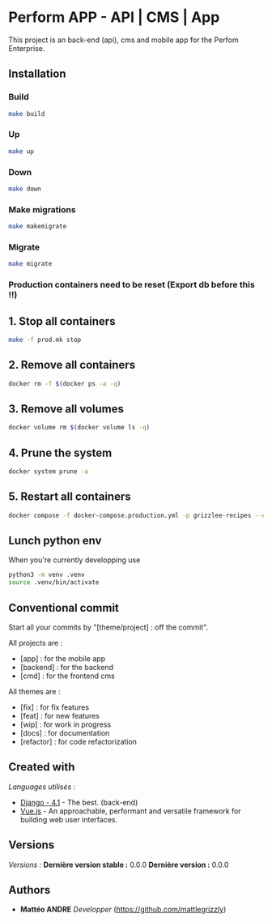 # Perform APP - API | CMS | App

This project is an back-end (api), cms and mobile app for the Perfom Enterprise.

## Installation

### Build

```bash
make build
```

### Up

```bash
make up
```

### Down

```bash
make down
```

### Make migrations

```bash
make makemigrate
```

### Migrate

```bash
make migrate
```

### Production containers need to be reset (Export db before this !!)

## 1. Stop all containers

```bash
make -f prod.mk stop
```

## 2. Remove all containers

```bash
docker rm -f $(docker ps -a -q)
```

## 3. Remove all volumes

```bash
docker volume rm $(docker volume ls -q)
```

## 4. Prune the system

```bash
docker system prune -a
```

## 5. Restart all containers

```bash
docker compose -f docker-compose.production.yml -p grizzlee-recipes --env-file config/.env.production up -d --build
```

## Lunch python env

When you're currently developping use 
```bash
python3 -m venv .venv
source .venv/bin/activate
```
## Conventional commit

Start all your commits by "[theme/project] : off the commit".

All projects are :

- [app] : for the mobile app
- [backend] : for the backend
- [cmd] : for the frontend cms

All themes are :

- [fix] : for fix features
- [feat] : for new features
- [wip] : for work in progress
- [docs] : for documentation
- [refactor] : for code refactorization

## Created with

_Languages utilisés :_

- [Django - 4.1](https://www.django-rest-framework.org/) - The best. (back-end)
- [Vue.js](https://vuejs.org/) - An approachable, performant and versatile framework for building web user interfaces.

## Versions

_Versions :_
**Dernière version stable :** 0.0.0
**Dernière version :** 0.0.0

## Authors

- **Mattéo ANDRE** _Developper_ (<https://github.com/mattlegrizzly>)